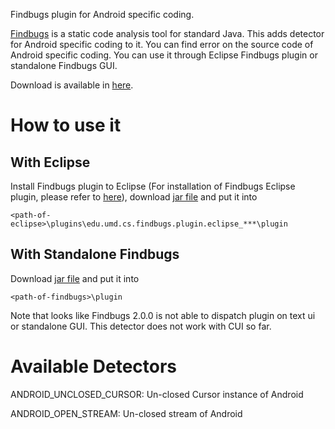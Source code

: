 Findbugs plugin for Android specific coding.

[Findbugs](http://findbugs.sourceforge.net/) is a static code analysis tool for standard Java. This adds detector for Android specific coding to it. You can find error on the source code of Android specific coding. You can use it through Eclipse Findbugs plugin or standalone Findbugs GUI.

Download is available in [here](https://drive.google.com/folderview?id=0B5f_w66hl8tZVXZJSUN0dnNUaUU&usp=sharing).

# How to use it #
## With Eclipse ##
Install Findbugs plugin to Eclipse (For installation of Findbugs Eclipse plugin, please refer to [here](http://findbugs.cs.umd.edu/eclipse/)), download [jar file](https://drive.google.com/file/d/0B5f_w66hl8tZVnAwN2hzalZLa1E/edit?usp=sharing) and put it into
```
<path-of-eclipse>\plugins\edu.umd.cs.findbugs.plugin.eclipse_***\plugin
```
## With Standalone Findbugs ##
Download [jar file](https://drive.google.com/file/d/0B5f_w66hl8tZVnAwN2hzalZLa1E/edit?usp=sharing) and put it into
```
<path-of-findbugs>\plugin
```
Note that looks like Findbugs 2.0.0 is not able to dispatch plugin on text ui or standalone GUI. This detector does not work with CUI so far.

# Available Detectors #
ANDROID\_UNCLOSED\_CURSOR: Un-closed Cursor instance of Android

ANDROID\_OPEN\_STREAM: Un-closed stream of Android